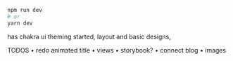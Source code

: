 ```bash
npm run dev
# or
yarn dev
```
has chakra ui theming started,
layout and basic designs,

TODOS
• redo animated title
• views
• storybook?
• connect blog
• images